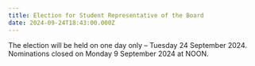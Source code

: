 ```yaml
---
title: Election for Student Representative of the Board
date: 2024-09-24T18:43:00.000Z
---
```

The election will be held on one day only – Tuesday 24 September 2024.  
Nominations closed on Monday 9 September 2024 at NOON.
